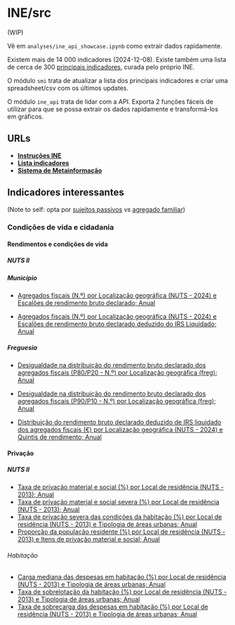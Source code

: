 # INE/src
(WIP)

Vê em `analyses/ine_api_showcase.ipynb` como extrair dados rapidamente.

Existem mais de 14 000 indicadores (2024-12-08). Existe também uma lista de cerca de 300 [principais indicadores](https://www.ine.pt/xportal/xmain?xpid=INE&xpgid=ine_princindic), curada pelo próprio INE.

O módulo `smi` trata de atualizar a lista dos principais indicadores e criar uma spreadsheet/csv com os últimos updates.

O módulo `ine_api` trata de lidar com a API. Exporta 2 funções fáceis de utilizar para que se possa extrair os dados rapidamente e transformá-los em gráficos.

## URLs

- [__Instruções INE__](https://www.ine.pt/xportal/xmain?xpid=INE&xpgid=ine_api&INST=322751522&xlang=pt)
- [__Lista indicadores__](https://www.ine.pt/xportal/xmain?xpid=INE&xpgid=ine_base_dados&contexto=bd&selTab=tab2&xlang=pt)
- [__Sistema de Metainformação__](https://smi.ine.pt/)

## Indicadores interessantes

(Note to self: opta por [sujeitos passivos](https://smi.ine.pt/Conceito/Detalhes/10864) _vs_ [agregado familiar](https://smi.ine.pt/Conceito/Detalhes/1474))

### Condições de vida e cidadania

#### Rendimentos e condições de vida

##### NUTS II

##### Município

- [Agregados fiscais (N.º) por Localização geográfica (NUTS - 2024) e Escalões de rendimento bruto declarado; Anual](https://www.ine.pt/xportal/xmain?xpid=INE&xpgid=ine_indicadores&indOcorrCod=0012673&contexto=bd&selTab=tab2)

- [Agregados fiscais (N.º) por Localização geográfica (NUTS - 2024) e Escalões de rendimento bruto declarado deduzido do IRS Liquidado; Anual](https://www.ine.pt/xportal/xmain?xpid=INE&xpgid=ine_indicadores&indOcorrCod=0012742&contexto=bd&selTab=tab2)

##### Freguesia

- [Desigualdade na distribuição do rendimento bruto declarado dos agregados fiscais (P80/P20 - N.º) por Localização geográfica (freg); Anual](https://www.ine.pt/xportal/xmain?xpid=INE&xpgid=ine_indicadores&indOcorrCod=0012716&contexto=bd&selTab=tab2)
- [Desigualdade na distribuição do rendimento bruto declarado dos agregados fiscais (P90/P10 - N.º) por Localização geográfica (freg); Anual](https://www.ine.pt/xportal/xmain?xpid=INE&xpgid=ine_indicadores&indOcorrCod=0012717&contexto=bd&selTab=tab2)

- [Distribuição do rendimento bruto declarado deduzido de IRS liquidado dos agregados fiscais (€) por Localização geográfica (NUTS - 2024) e Quintis de rendimento; Anual](https://www.ine.pt/xportal/xmain?xpid=INE&xpgid=ine_indicadores&indOcorrCod=0012743&contexto=bd&selTab=tab2)

#### Privação

##### NUTS II

- [Taxa de privação material e social (%) por Local de residência (NUTS - 2013); Anual](https://www.ine.pt/xportal/xmain?xpid=INE&xpgid=ine_indicadores&indOcorrCod=0011593&contexto=bd&selTab=tab2)
- [Taxa de privação material e social severa (%) por Local de residência (NUTS - 2013); Anual](https://www.ine.pt/xportal/xmain?xpid=INE&xpgid=ine_indicadores&indOcorrCod=0011594&contexto=bd&selTab=tab2)
- [Taxa de privação severa das condições da habitação (%) por Local de residência (NUTS - 2013) e Tipologia de áreas urbanas; Anual](https://www.ine.pt/xportal/xmain?xpid=INE&xpgid=ine_indicadores&indOcorrCod=0006259&contexto=bd&selTab=tab2)
- [Proporção da população residente (%) por Local de residência (NUTS - 2013) e Itens de privação material e social; Anual](https://www.ine.pt/xportal/xmain?xpid=INE&xpgid=ine_indicadores&indOcorrCod=0011731&contexto=bd&selTab=tab2)

###### Habitação

- [Carga mediana das despesas em habitação (%) por Local de residência (NUTS - 2013) e Tipologia de áreas urbanas; Anual](https://www.ine.pt/xportal/xmain?xpid=INE&xpgid=ine_indicadores&indOcorrCod=0006256&contexto=bd&selTab=tab2)
- [Taxa de sobrelotação da habitação (%) por Local de residência (NUTS - 2013) e Tipologia de áreas urbanas; Anual](https://www.ine.pt/xportal/xmain?xpid=INE&xpgid=ine_indicadores&indOcorrCod=0006261&contexto=bd&selTab=tab2)
- [Taxa de sobrecarga das despesas em habitação (%) por Local de residência (NUTS - 2013) e Tipologia de áreas urbanas; Anual](https://www.ine.pt/xportal/xmain?xpid=INE&xpgid=ine_indicadores&indOcorrCod=0006260&contexto=bd&selTab=tab2)

